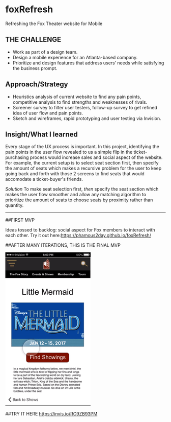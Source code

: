 # foxRefresh
Refreshing the Fox Theater website for Mobile


## THE CHALLENGE

* Work as part of a design team. 
* Design a mobile experience for an Atlanta-based company. 
* Prioritize and design features that address users’ needs while satisfying the business prompt.  

## Approach/Strategy
* Heuristics analysis of current website to find any pain points, competitive analysis to find strengths and weaknesses of rivals.
* Screener survey to filter user testers, follow-up survey to get refined idea of user flow and pain points.
* Sketch and wireframes, rapid prototyping and user testing via Invision.

## Insight/What I learned
Every stage of the UX process is important. In this project, identifying the pain points in the user flow revealed to us a simple flip in the ticket-purchasing process would increase sales and social aspect of the website. For example, the current setup is to select seat section first, then specify the amount of seats which makes a recursive problem for the user to keep going back and forth with those 2 screens to find seats that would accomodate a ticket-buyer's friends.

*Solution* To make seat selection first, _then_ specify the seat section which makes the user flow smoother and allow any matching algorithm to prioritize the amount of seats to choose seats by proximity rather than quantity.


---

##FIRST MVP

Ideas tossed to backlog: social aspect for Fox members to interact with each other. 
Try it out here:https://phamous2day.github.io/foxRefresh/


##AFTER MANY ITERATIONS, THIS IS THE FINAL MVP

[![animation of final MVP Fox theater ticket buying site](images/foxTHEATER.gif)](https://vimeo.com/199380079 "Fox Theater Mobile Site")


##TRY IT HERE
https://invis.io/RC9ZB93PM
